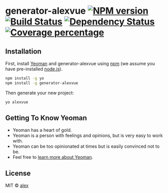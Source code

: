 # generator-alexvue [![NPM version][npm-image]][npm-url] [![Build Status][travis-image]][travis-url] [![Dependency Status][daviddm-image]][daviddm-url] [![Coverage percentage][coveralls-image]][coveralls-url]
> 

## Installation

First, install [Yeoman](http://yeoman.io) and generator-alexvue using [npm](https://www.npmjs.com/) (we assume you have pre-installed [node.js](https://nodejs.org/)).

```bash
npm install -g yo
npm install -g generator-alexvue
```

Then generate your new project:

```bash
yo alexvue
```

## Getting To Know Yeoman

 * Yeoman has a heart of gold.
 * Yeoman is a person with feelings and opinions, but is very easy to work with.
 * Yeoman can be too opinionated at times but is easily convinced not to be.
 * Feel free to [learn more about Yeoman](http://yeoman.io/).

## License

MIT © [alex]()


[npm-image]: https://badge.fury.io/js/generator-alexvue.svg
[npm-url]: https://npmjs.org/package/generator-alexvue
[travis-image]: https://travis-ci.org/alexx617/generator-alexvue.svg?branch=master
[travis-url]: https://travis-ci.org/alexx617/generator-alexvue
[daviddm-image]: https://david-dm.org/alexx617/generator-alexvue.svg?theme=shields.io
[daviddm-url]: https://david-dm.org/alexx617/generator-alexvue
[coveralls-image]: https://coveralls.io/repos/alexx617/generator-alexvue/badge.svg
[coveralls-url]: https://coveralls.io/r/alexx617/generator-alexvue
